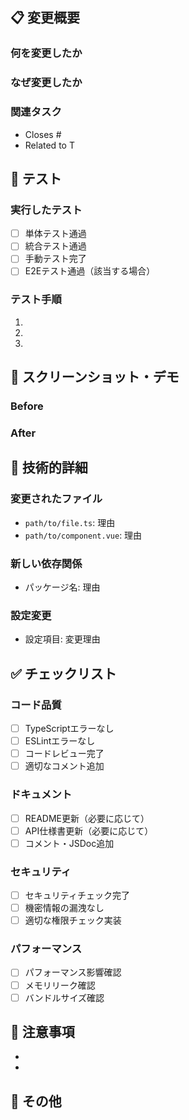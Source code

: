 ## 📋 変更概要

### 何を変更したか
<!-- 変更内容を簡潔に説明 -->

### なぜ変更したか
<!-- 変更の理由・背景を説明 -->

### 関連タスク
<!-- 関連するタスク番号を記載 -->
- Closes #
- Related to T

## 🧪 テスト

### 実行したテスト
- [ ] 単体テスト通過
- [ ] 統合テスト通過
- [ ] 手動テスト完了
- [ ] E2Eテスト通過（該当する場合）

### テスト手順
<!-- 手動テストの手順を記載 -->
1. 
2. 
3. 

## 📸 スクリーンショット・デモ

<!-- UI変更がある場合はスクリーンショットを添付 -->
<!-- 新機能の場合はデモGIFを添付 -->

### Before
<!-- 変更前の状態 -->

### After
<!-- 変更後の状態 -->

## 🔧 技術的詳細

### 変更されたファイル
<!-- 主要な変更ファイルとその理由 -->
- `path/to/file.ts`: 理由
- `path/to/component.vue`: 理由

### 新しい依存関係
<!-- 新しく追加した依存関係がある場合 -->
- パッケージ名: 理由

### 設定変更
<!-- 設定ファイルの変更がある場合 -->
- 設定項目: 変更理由

## ✅ チェックリスト

### コード品質
- [ ] TypeScriptエラーなし
- [ ] ESLintエラーなし
- [ ] コードレビュー完了
- [ ] 適切なコメント追加

### ドキュメント
- [ ] README更新（必要に応じて）
- [ ] API仕様書更新（必要に応じて）
- [ ] コメント・JSDoc追加

### セキュリティ
- [ ] セキュリティチェック完了
- [ ] 機密情報の漏洩なし
- [ ] 適切な権限チェック実装

### パフォーマンス
- [ ] パフォーマンス影響確認
- [ ] メモリリーク確認
- [ ] バンドルサイズ確認

## 🚨 注意事項

<!-- レビュアーに特に注意してもらいたい点 -->
- 
- 

## 📝 その他

<!-- その他の補足情報 --> 